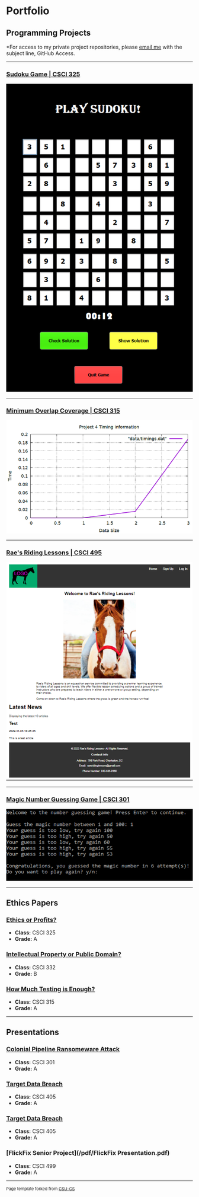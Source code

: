 Portfolio
=========

Programming Projects
--------------------

*For access to my private project repositories, please [email me](mailto:mtweigel@csustudent.net?subject=GitHub%20Access) with the subject line, GitHub Access.

---
### [Sudoku Game | CSCI 325](projects/sudoku)

![Sudoku](images/sudoku/easy.PNG)

---
### [Minimum Overlap Coverage | CSCI 315](projects/minimumoverlap)

![Minimum Overlap Coverage](images/minimumoverlap/small30plot.PNG)

---
### [Rae's Riding Lessons | CSCI 495](projects/raesridinglessons)

![Rae's Riding Lessons](images/raesridinglessons/frontpage.PNG)

---
### [Magic Number Guessing Game | CSCI 301](projects/numberguessing)

![Magic Number Guessing Game](images/numberguessing/winner.PNG)

---

Ethics Papers
-------------

### [Ethics or Profits?](/pdf/ethicsorprofits.pdf)

-   **Class:** CSCI 325
-   **Grade:** A

### [Intellectual Property or Public Domain?](/pdf/intellectualproperty.pdf)

-   **Class:** CSCI 332
-   **Grade:** B

### [How Much Testing is Enough?](/pdf/howmuchtesting.pdf)

-   **Class:** CSCI 315
-   **Grade:** A

---

Presentations
-------------

### [Colonial Pipeline Ransomeware Attack](/pdf/piplineattack.pdf)

- **Class:** CSCI 301
- **Grade:** A


### [Target Data Breach](/pdf/targetbreach.pdf)

- **Class:** CSCI 405
- **Grade:** A
  

### [Target Data Breach](/pdf/targetbreach.pdf)

- **Class:** CSCI 405
- **Grade:** A
  

### [FlickFix Senior Project](/pdf/FlickFix Presentation.pdf)

- **Class:** CSCI 499
- **Grade:** A

---

<p style="font-size:11px">Page template forked from <a href="https://github.com/csu-cs/csci-portfolio">CSU-CS</a></p>
<!-- Remove the above link if you don't want to attribute -->
